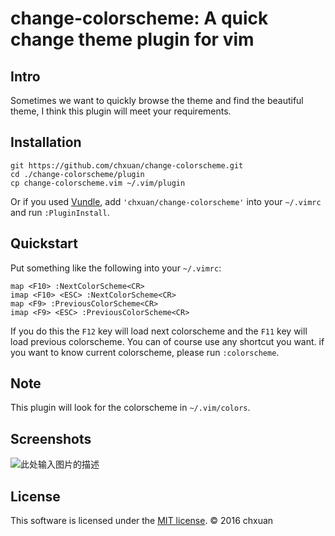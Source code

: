 change-colorscheme: A quick change theme plugin for vim
===============================================


Intro
-----

Sometimes we want to quickly browse the theme and find the beautiful theme, I think this plugin will meet your requirements.

Installation
------------
    
    git https://github.com/chxuan/change-colorscheme.git
    cd ./change-colorscheme/plugin
    cp change-colorscheme.vim ~/.vim/plugin

Or if you used [Vundle][1], add `'chxuan/change-colorscheme'` into your `~/.vimrc` and run `:PluginInstall`.

Quickstart
------------

Put something like the following into your `~/.vimrc`:

    map <F10> :NextColorScheme<CR>
    imap <F10> <ESC> :NextColorScheme<CR>
    map <F9> :PreviousColorScheme<CR>
    imap <F9> <ESC> :PreviousColorScheme<CR>

If you do this the `F12` key will load next colorscheme and the `F11` key will load previous colorscheme. You can of course use any shortcut you want. if you want to know current colorscheme, please run `:colorscheme`.

Note
------------

This plugin will look for the colorscheme in `~/.vim/colors`.

Screenshots
------------

![此处输入图片的描述][2]

License
------------

This software is licensed under the [MIT license][3]. © 2016 chxuan


  [1]: https://github.com/VundleVim/Vundle.vim
  [2]: https://raw.githubusercontent.com/chxuan/vimplus/master/screenshot/screenshot2.gif
  [3]: https://github.com/chxuan/change-colorscheme/blob/master/LICENSE
